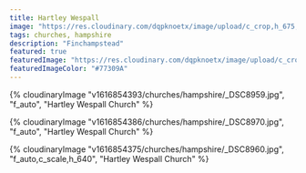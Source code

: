 ```yaml
---
title: Hartley Wespall
image: "https://res.cloudinary.com/dqpknoetx/image/upload/c_crop,h_675,w_1200/v1616854393/churches/hampshire/_DSC8959.jpg"
tags: churches, hampshire
description: "Finchampstead"
featured: true
featuredImage: "https://res.cloudinary.com/dqpknoetx/image/upload/c_crop,h_675,w_1200/v1616854393/churches/hampshire/_DSC8959.jpg"
featuredImageColor: "#77309A"
---
```


{% 
  cloudinaryImage
    "v1616854393/churches/hampshire/_DSC8959.jpg",
    "f_auto",
    "Hartley Wespall Church"
%}

{% 
  cloudinaryImage
    "v1616854386/churches/hampshire/_DSC8970.jpg",
    "f_auto",
    "Hartley Wespall Church"
%}

{% 
  cloudinaryImage
    "v1616854375/churches/hampshire/_DSC8960.jpg",
    "f_auto,c_scale,h_640",
    "Hartley Wespall Church"
%}
